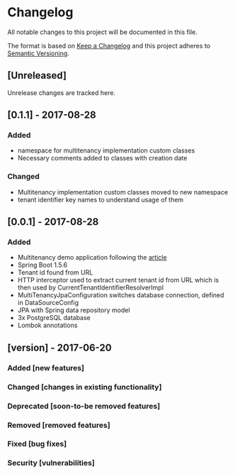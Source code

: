 # Changelog
All notable changes to this project will be documented in this file.

The format is based on [Keep a Changelog](http://keepachangelog.com/en/1.0.0/)
and this project adheres to [Semantic Versioning](http://semver.org/spec/v2.0.0.html).

## [Unreleased]
Unrelease changes are tracked here.

## [0.1.1] - 2017-08-28
### Added
- namespace for multitenancy implementation custom classes
- Necessary comments added to classes with creation date

### Changed
- Multitenancy implementation custom classes moved to new namespace
- tenant identifier key names to understand usage of them

## [0.0.1] - 2017-08-28
### Added
- Multitenancy demo application following the [article](http://anakiou.blogspot.com/2015/08/multi-tenant-application-with-spring.html)
- Spring Boot 1.5.6
- Tenant id found from URL
- HTTP interceptor used to extract current tenant id from URL which is then used by CurrentTenantIdentifierResolverImpl
- MultiTenancyJpaConfiguration switches database connection, defined in DataSourceConfig
- JPA with Spring data repository model
- 3x PostgreSQL database
- Lombok annotations


## [version] - 2017-06-20
### Added [new features]
### Changed [changes in existing functionality]
### Deprecated [soon-to-be removed features]
### Removed [removed features]
### Fixed [bug fixes]
### Security [vulnerabilities]